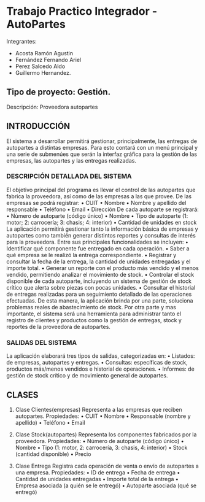 # Trabajo Practico Integrador - AutoPartes

Integrantes:  
- Acosta Ramón Agustin 
- Fernández Fernando Ariel
- Perez Salcedo Aldo
- Guillermo Hernandez.

## Tipo de proyecto: Gestión.

Descripción: Proveedora autopartes
## INTRODUCCIÓN
El sistema a desarrollar permitirá gestionar, principalmente, las entregas de autopartes a distintas empresas. Para esto contará con un menú principal y una serie de submenúes que serán la interfaz gráfica para la gestión de las empresas, las autopartes y las entregas realizadas.

### DESCRIPCIÓN DETALLADA DEL SISTEMA
El objetivo principal del programa es llevar el control de las autopartes que fabrica la proveedora, así como de las empresas a las que provee.
De las empresas se podrá registrar:
•	CUIT
•	Nombre
•	Nombre y apellido del responsable
•	Teléfono
•	Email
•	Dirección
De cada autoparte se registrará:
•	Número de autoparte (código único)
•	Nombre
•	Tipo de autoparte (1: motor; 2: carrocería; 3: chasis; 4: interior)
•	Cantidad de unidades en stock
La aplicación permitirá gestionar tanto la información básica de empresas y autopartes como también generar distintos reportes y consultas de interés para la proveedora.
Entre sus principales funcionalidades se incluyen:
•	Identificar qué componente fue entregado en cada operación.
•	Saber a qué empresa se le realizó la entrega correspondiente.
•	Registrar y consultar la fecha de la entrega, la cantidad de unidades entregadas y el importe total.
•	Generar un reporte con el producto más vendido y el menos vendido, permitiendo analizar el movimiento de stock.
•	Controlar el stock disponible de cada autoparte, incluyendo un sistema de gestión de stock crítico que alerta sobre piezas con pocas unidades.
•	Consultar el historial de entregas realizadas para un seguimiento detallado de las operaciones efectuadas.
De esta manera, la aplicación brinda por una parte, soluciona problemas reales de abastecimiento de stock. Por otra parte y mas importante, el sistema será una herramienta para  administrar tanto el registro de clientes y productos como la gestión de entregas, stock y reportes de la proveedora de autopartes.

### SALIDAS DEL SISTEMA
La aplicación elaborará tres tipos de salidas, categorizadas en:
•	Listados: de empresas, autopartes y entregas.
•	Consultas: específicas de stock, productos más/menos vendidos e historial de operaciones.
•	Informes: de gestión de stock crítico y de movimiento general de autopartes.






## CLASES

1.	Clase Clientes(empresas)
Representa a las empresas que reciben autopartes.
Propiedades:
•	CUIT
•	Nombre
•	Responsable (nombre y apellido)
•	Teléfono
•	Email


2.	Clase Stock(autopartes)
Representa los componentes fabricados por la proveedora.
Propiedades:
•	Número de autoparte (código único)
•	Nombre
•	Tipo (1: motor, 2: carrocería, 3: chasis, 4: interior)
•	Stock (cantidad disponible)
•	Precio




3.	Clase Entrega
Registra cada operación de venta o envío de autopartes a una empresa.
Propiedades:
•	ID de entrega
•	Fecha de entrega
•	Cantidad de unidades entregadas
•	Importe total de la entrega
•	Empresa asociada (a quién se le entregó)
•	Autoparte asociada (qué se entregó)

